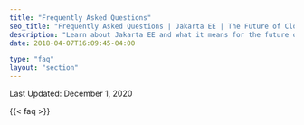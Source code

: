 ```yaml
---
title: "Frequently Asked Questions"
seo_title: "Frequently Asked Questions | Jakarta EE | The Future of Cloud Native Java"
description: "Learn about Jakarta EE and what it means for the future of open source, cloud native enterprise Java."
date: 2018-04-07T16:09:45-04:00

type: "faq"
layout: "section"
---
```


Last Updated: December 1, 2020

{{< faq >}}